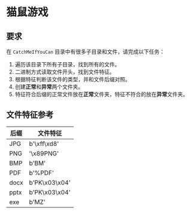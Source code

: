 # 猫鼠游戏

## 要求

在 `CatchMeIfYouCan` 目录中有很多子目录和文件，请完成以下任务：

1. 遍历该目录下所有子目录，找到所有的文件。
2. 二进制方式读取文件开头，找到文件特征。
3. 根据特征判断该文件的类型，并和文件后缀对照。
4. 创建**正常**和**异常**两个文件夹。
5. 特征符合后缀的正常文件放在**正常**文件夹，特征不符合的放在**异常**文件夹。

## 文件特征参考

| 后缀 | 文件特征      |
| ---- | ------------- |
| JPG  | b'\xff\xd8'   |
| PNG  | '\x89PNG'     |
| BMP  | b'BM'         |
| PDF  | b'%PDF'       |
| docx | b'PK\x03\x04' |
| pptx | b'PK\x03\x04' |
| exe  | b'MZ'         |
